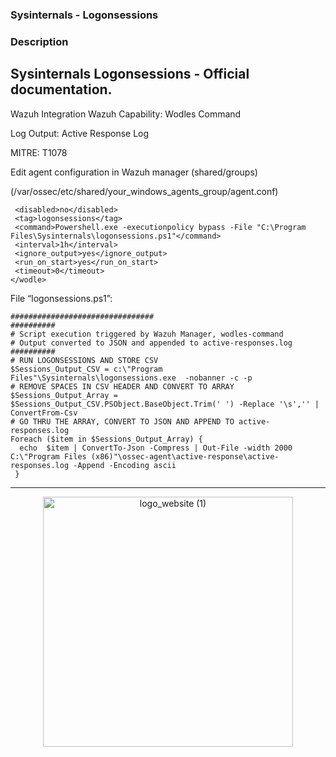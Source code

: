 ### Sysinternals - Logonsessions
### Description
## Sysinternals Logonsessions - Official documentation.

Wazuh Integration
Wazuh Capability: Wodles Command

Log Output: Active Response Log

MITRE: T1078

Edit agent configuration in Wazuh manager (shared/groups)

(/var/ossec/etc/shared/your_windows_agents_group/agent.conf)

 ```<wodle name="command">
  <disabled>no</disabled>
  <tag>logonsessions</tag>
  <command>Powershell.exe -executionpolicy bypass -File "C:\Program Files\Sysinternals\logonsessions.ps1"</command>
  <interval>1h</interval>
  <ignore_output>yes</ignore_output>
  <run_on_start>yes</run_on_start>
  <timeout>0</timeout>
</wodle>
```
File “logonsessions.ps1”:

```################################
################################
##########
# Script execution triggered by Wazuh Manager, wodles-command
# Output converted to JSON and appended to active-responses.log
##########
# RUN LOGONSESSIONS AND STORE CSV
$Sessions_Output_CSV = c:\"Program Files"\Sysinternals\logonsessions.exe  -nobanner -c -p
# REMOVE SPACES IN CSV HEADER AND CONVERT TO ARRAY
$Sessions_Output_Array = $Sessions_Output_CSV.PSObject.BaseObject.Trim(' ') -Replace '\s','' | ConvertFrom-Csv
# GO THRU THE ARRAY, CONVERT TO JSON AND APPEND TO active-responses.log
Foreach ($item in $Sessions_Output_Array) {
  echo  $item | ConvertTo-Json -Compress | Out-File -width 2000 C:\"Program Files (x86)"\ossec-agent\active-response\active-responses.log -Append -Encoding ascii
 }
```
----------------------------------------------------------------------------------

<p align="center">
  <a href="https://www.socfortress.co/">
<img src="https://user-images.githubusercontent.com/95670863/183437012-6ed70011-b40d-4597-8678-e3d601b6cf4d.png" alt="logo_website (1)" width="400" height="400">
  </a>
</p>
